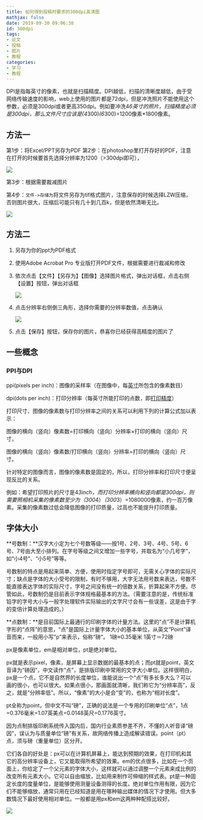 ```yaml
---
title: 如何得到投稿时要求的300dpi高清图
mathjax: false
date: 2019-09-30 09:06:38
id: 300dpi
tags:
- 论文
- 投稿
- 图片
- 教程
categories:
- 学习
- 教程
---
```


DPI是指每英寸的像素，也就是扫描精度。DPI越低，扫描的清晰度越低，由于受网络传输速度的影响，web上使用的图片都是72dpi，但是冲洗照片不能使用这个参数，必须是300dpi或者更高350dpi。例如要冲洗4*6英寸的照片，扫描精度必须是300dpi，那么文件尺寸应该是(4*300)*(6*300)=1200像素*1800像素。

<!---more--->

## 方法一

第1步：将Excel/PPT另存为PDF
第2步：在photoshop里打开存好的PDF，注意在打开的时候要首先选择分辨率为1200（>300dpi即可），

![](https://zymin-1255632454.cos.ap-shanghai.myqcloud.com/0newblog/1569806000311.png)

第3步：根据需要裁减图片

第4步：`文件->存储为`将文件另存为tif格式图片，注意保存的时候选择LZW压缩，否则图片很大，压缩后可能只有几十到几百k，但是依然清晰无比。

![](https://zymin-1255632454.cos.ap-shanghai.myqcloud.com/0newblog/1569806100117.png)



## 方法二

1. 另存为你的ppt为PDF格式

2. 使用Adobe Acrobat  Pro 专业版打开PDF文件，根据需要进行裁减和修改

3. 依次点击【文件】【另存为】【图像】选择图片格式，弹出对话框，点击右侧【设置】按钮，弹出对话框

   ![](https://zymin-1255632454.cos.ap-shanghai.myqcloud.com/0newblog/2018081509240096.png)

4. 点击分辨率右侧倒三角形，选择你需要的分辨率数值，点击确认

   ![](https://zymin-1255632454.cos.ap-shanghai.myqcloud.com/0newblog/1569810586266.png)

5. 点击【保存】按钮，保存你的图片，恭喜你已经获得高精度的图片了

## 一些概念

### PPI与DPI

ppi(pixels per inch)：图像的采样率（在图像中，每[英寸](https://baike.baidu.com/item/英寸)所包含的像素数目）

dpi(dots per inch)：打印分辨率（每英寸所能打印的点数，即[打印精度](https://baike.baidu.com/item/打印精度)）

打印尺寸、图像的像素数与打印分辨率之间的关系可以利用下列的计算公式加以表示：

图像的横向（竖向）像素数=打印横向（竖向）分辨率×打印的横向（竖向）尺寸，

图像的横向（竖向）像素数/打印横向（竖向）分辨率=打印的横向（竖向）尺寸。

针对特定的图像而言，图像的像素数是固定的，所以，打印分辨率和打印尺寸便呈现反比的关系。

例如：希望打印照片的尺寸是4*3inch，而打印分辨率横向和竖向都是300dpi，则需要照相机采集的像素数至少为（300*4）*（300*3）=1080000像素，约一百万像素。采集的像素数过低会降低图像的打印质量，过高也不能提升打印质量。

## 字体大小

**号数制：**汉字大小定为七个号数等级——按1号、2号、3号、4号、5号、6号、7号由大至小排列。在字号等级之间又增加一些字号，并取名为“小几号字”，如“小4号”、“小5号”等等。 

号数制的特点是用起来简单、方便，使用时指定字号即可，无需关心字体的实际尺寸；缺点是字体的大小受号的限制，有时不够用，大字无法用号数来表达，号数不能直接表达字体的实际尺寸，字号之间没有统一的倍数关系，折算起来不方便。尽管如此，号数制仍是目前表示字体规格最基本的方法。（需要注意的是，传统标准铅字的字号大小与一般字处理软件实际输出的文字尺寸会有一些误差，这是由于字的变倍计算处理造成的。） 

**点数制：**是目前国际上最通行的印刷字体的计量方法。这里的“点”不是计算机字形的“点阵”的意思，“点”是国际上计量字体大小的基本单位，从英文“Point”译音而来，一般用小写“p”来表示，俗称“磅”。 1磅≈0.35毫米 1英寸＝72磅 

px是像素单位，em是相对单位，pt是绝对单位。

px就是表示pixel，像素，是屏幕上显示数据的最基本的点；而pt就是point，英文音译为“磅因”，中文读作“点”，是排版印刷中常用的文字大小单位。这样很明白，px是一个点，它不是自然界的长度单位，谁能说出一个“点”有多长多大么？可以画的很小，也可以很大。如果点很小，那画面就清晰，我们称它为“分辨率高”，反之，就是“分辨率低”。所以，“像素”的大小是会“变”的，也称为“相对长度”。

pt全称为point，但中文不叫“磅”，正确的说法是一个专用的印刷单位“点”，1点=0.376毫米=1.07英美点=0.0148英尺=0.1776英寸。

因为点制排版印刷系统传入国内后，国内行业素质参差不齐，不懂的人听音译“磅因”，误认为与质量单位“磅”有关系，故网络传播上造成解读错误。point（pt）点，须与磅（重量单位）区分开。

它们各自的好处是：px可以在计算机屏幕上，能达到预期的效果，在打印机和其它的高分辨率设备上，它又能取得所希望的效果。em的优点很多，比如在一个页面上，你给定了一个父元素的字体大小，这样就可以通过调整一个元素来成比例的改变所有元素大小。它可以自由缩放，比如用来制作可伸缩的样式表。pt是一种固定长度的度量单位，是能够使用测量设备测得的长度。绝对单位作用有限，因为它们不能够缩放，通常只用在已经知道是用在哪种输出媒体的情况下才使用。但大多数情况下最好使用相对单位。一般都是用px和em这两种种配搭比较好。



![](https://zymin-1255632454.cos.ap-shanghai.myqcloud.com/0newblog/zihao.jpg)